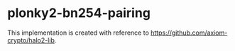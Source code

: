 # plonky2-bn254-pairing

This implementation is created with reference to https://github.com/axiom-crypto/halo2-lib.
